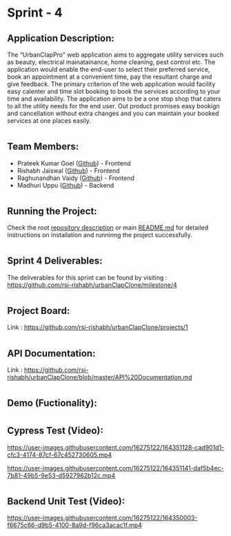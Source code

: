 # Sprint - 4

## Application Description:
The “UrbanClapPro" web application aims to aggregate utility services such as beauty, electrical mainatainance, home cleaning, pest control etc. The application would enable the end-user to select their preferred service, book an appointment at a convenient time, pay the resultant charge and give feedback. The primary criterion of the web application would facility easy calenter and time slot booking to book the services according to your time and availability. The application aims to be a one stop shop that caters to all the utility needs for the end user. Out product promises easy bookign and cancellation without extra changes and you can maintain your booked services at one places easily. 

#

## Team Members: 
* Prateek Kumar Goel ([Github](https://github.com/pkgprateek)) - Frontend
* Rishabh Jaiswal ([Github](https://github.com/rsj-rishabh)) - Frontend
* Raghunandhan Vaidy ([Github](https://github.com/Skillic-Kaiser)) - Frontend
* Madhuri Uppu ([Github](https://github.com/MadhuriUppu)) - Backend

#

## Running the Project:
Check the root [repository description](https://github.com/rsj-rishabh/urbanClapClone) or main [README.md](https://github.com/rsj-rishabh/urbanClapClone/blob/master/README.md) for detailed instructions on installation and runninng the project successfully.

#

## Sprint 4 Deliverables:

The deliverables for this sprint can be found by visiting : https://github.com/rsj-rishabh/urbanClapClone/milestone/4

#

## Project Board:

Link : https://github.com/rsj-rishabh/urbanClapClone/projects/1

#

## API Documentation:
Link : https://github.com/rsj-rishabh/urbanClapClone/blob/master/API%20Documentation.md

#

## Demo (Fuctionality):


#


## Cypress Test (Video):



https://user-images.githubusercontent.com/16275122/164351128-cad901d1-cfc3-4174-87cf-67c452730605.mp4


https://user-images.githubusercontent.com/16275122/164351141-daf5b4ec-7b81-49b5-9e53-d5927962b12c.mp4



#


## Backend Unit Test (Video):


https://user-images.githubusercontent.com/16275122/164350003-f6675c66-d9b5-4100-8a9d-f96ca3acac1f.mp4

